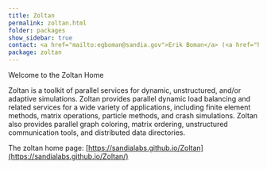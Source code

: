 ```yaml
---
title: Zoltan
permalink: zoltan.html
folder: packages
show_sidebar: true
contact: <a href="mailto:egboman@sandia.gov">Erik Boman</a> (<a href="https://github.com/egboman">@egboman</a>), <a href="https://github.com/orgs/trilinos/teams@zoltan">@zoltan</a>
package: zoltan
---
```


Welcome to the Zoltan Home

Zoltan is a toolkit of parallel services for dynamic, unstructured, and/or adaptive simulations. Zoltan provides parallel dynamic load balancing and related services for a wide variety of applications, including finite element methods, matrix operations, particle methods, and crash simulations. Zoltan also provides parallel graph coloring, matrix ordering, unstructured communication tools, and distributed data directories.

The zoltan home page: [https://sandialabs.github.io/Zoltan](https://sandialabs.github.io/Zoltan/)
